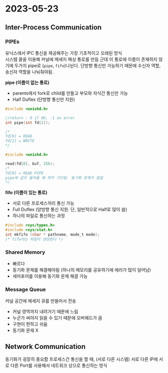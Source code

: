 # 2023-05-23

## Inter-Process Communication

### PIPEs

유닉스에서 IPC 통신을 제공해주는 가장 기초적이고 오래된 방식  
시스템 콜을 이용해 커널에 메세지 패싱 통로를 만듬
근데 이 통로에 이름이 존재하지 않기에 두가지 pipe로 (`pipe`, `fifo`)나뉜다.
단방향 통신만 가능하기 때문에 수신자 역할, 송신자 역할을 나눠줘야됨.

**pipe (이름이 없는 통로)**

- parents에서 fork로 child를 만들고 부모와 자식간 통신만 가능
- Half Duflex (단방향 통신만 지원)

```c
#include <unishd.h>

//return : 0 if OK, -1 on error
int pipe(int fd[2]);

/*
fd[0] = READ
fd[1] = WRITE
*/
```

```c
#include <unishd.h>

read(fd[0], buf, 256);
/*
fd[0] = READ PIPE
pipe에 값이 들어올 때 까지 기다림. 동기화 문제가 없음
*/
```

**fifo (이름이 있는 통로)**

- 서로 다른 프로세스끼리 통신 가능
- Full Duflex (양방향 통신 지원. 단, 일반적으로 Half로 많이 씀)
- 하나의 파일로 통신하는 과정

```c
#include <sys/types.h>
#include <sys/stat.h>
int mkfifo (char * pathname, mode_t mode);
/* fifo라는 파일이 생성된다 */

```

### Shared Memory

- 빠르다
- 동기화 문제를 해결해야됨 (하나의 메모리를 공유하기에 에러가 많이 일어남)
- 세마포어를 이용해 동기화 문제 해결 가능

### Message Queue

커널 공간에 메세지 큐를 만들어서 전송

- 커널 영역까지 내려가기 때문에 느림
- 누군가 써야지 읽을 수 있기 때문에 오버헤드가 큼
- 구현이 편하고 쉬움
- 동기화 문제 X

## Network Communication

동기화가 굉장히 중요함
프로세스간 통신을 할 때, (서로 다른 시스템)
서로 다른 IP에 서로 다른 Port를 사용해서 네트워크 상으로 통신하는 방식
